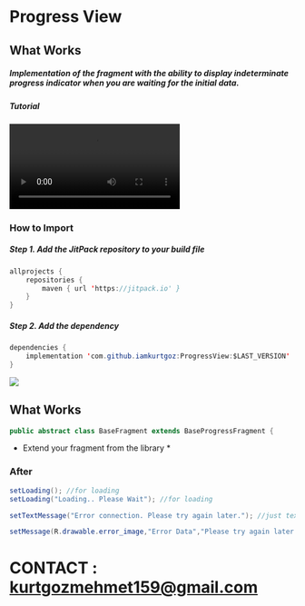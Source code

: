 # Progress View


## What Works

##### Implementation of the fragment with the ability to display indeterminate progress indicator when you are waiting for the initial data.

##### Tutorial
![Watch](ss/example.mov)

### How to Import
##### Step 1. Add the JitPack repository to your build file
```java
allprojects {
    repositories {
        maven { url 'https://jitpack.io' }
    }
}
```

##### Step 2. Add the dependency
```java
dependencies {
    implementation 'com.github.iamkurtgoz:ProgressView:$LAST_VERSION'
}
```
[![](https://jitpack.io/v/iamkurtgoz/ProgressView.svg)](https://jitpack.io/#iamkurtgoz/ProgressView)

## What Works
```java
public abstract class BaseFragment extends BaseProgressFragment {
```
* Extend your fragment from the library *

### After 

```java
setLoading(); //for loading
setLoading("Loading.. Please Wait"); //for loading

setTextMessage("Error connection. Please try again later."); //just text message

setMessage(R.drawable.error_image,"Error Data","Please try again later."); //rich message
```
# CONTACT : kurtgozmehmet159@gmail.com
